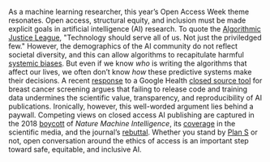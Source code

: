 As a machine learning researcher, this year’s Open Access Week theme resonates. Open access, structural equity, and inclusion must be made explicit goals in artificial intelligence (AI) research. To quote the [Algorithmic Justice League](https://www.ajl.org), "Technology should serve all of us. Not just the priviledged few." However, the demographics of the AI community do not reflect societal diversity, and this can allow algorithms to recapitulate harmful [systemic biases](https://www.technologyreview.com/2020/07/17/1005396/predictive-policing-algorithms-racist-dismantled-machine-learning-bias-criminal-justice/). But even if we know *who* is writing the algorithms that affect our lives, we often don’t know *how* these predictive systems make their decisions. A recent [response](https://www.nature.com/articles/s41586-020-2766-y) to a Google Health [closed source tool](https://www.nature.com/articles/s41586-019-1799-6) for breast cancer screening argues that failing to release code and training data undermines the scientific value, transparency, and reproducibility of AI publications. Ironically, however, this well-worded argument lies behind a paywall. Competing views on closed access AI publishing are captured in the 2018 [boycott](https://openaccess.engineering.oregonstate.edu) of *Nature Machine Intelligence*, its [coverage](https://www.sciencemag.org/news/2018/05/why-are-ai-researchers-boycotting-new-nature-journal-and-shunning-others) in the scientific media, and the journal’s [rebuttal](https://www.nature.com/articles/s42256-020-0144-y). Whether you stand by [Plan S](https://www.coalition-s.org) or not, open conversation around the ethics of access is an important step toward safe, equitable, and inclusive AI.
